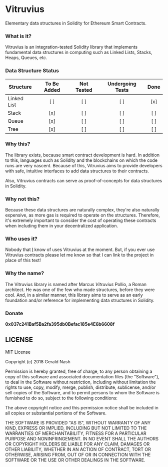 # Vitruvius
Elementary data structures in Solidity for Ethereum Smart Contracts.

### What is it?
Vitruvius is an integration-tested Solidity library that implements fundamental data structures in computing such as Linked Lists, Stacks, Heaps, Queues, etc.  

### Data Structure Status

| Structure  | To Be Added | Not Tested | Undergoing Tests | Done |
| ------------- | :-----------: | :-----------: | :-----------: | :-----------: |
| Linked List  | [ ] | [ ] | [ ] | [x] |
| Stack  | [x] | [ ] | [ ] | [ ] |
| Queue  | [x] | [ ] | [ ] | [ ] |
| Tree  | [x] | [ ] | [ ] | [ ] |

### Why this?
The library exists, because smart contract development is hard. In addition to this, languages such as Solidity and the blockchains on which the code runs are very nascent. Because of this, Vitruvius aims to provide developers with safe, intuitive interfaces to add data structures to their contracts.  

Also, Vitruvius contracts can serve as proof-of-concepts for data structures in Solidity.

### Why not this?
Because these data structures are naturally complex, they're also naturally expensive, as more gas is required to operate on the structures. Therefore, it's extremely important to consider the cost of operating these contracts when including them in your decentralized application.

### Who uses it?
Nobody that [I](http://aunyks.com) know of uses Vitruvius at the moment. But, if you ever use Vitruvius contracts please let me know so that I can link to the project in place of this text!

### Why the name?
The Vitruvius library is named after Marcus *Vitruvius* Pollio, a Roman architect. He was one of the few who made structures, before they were cool. And, in a similar manner, this library aims to serve as an early foundation and/or reference for implementing data structures in Solidity.

### Donate
**0x037c241Baf5Ba2fa395db0Befac185e4E6b6608f**

## LICENSE
MIT License

Copyright (c) 2018 Gerald Nash

Permission is hereby granted, free of charge, to any person obtaining a copy
of this software and associated documentation files (the "Software"), to deal
in the Software without restriction, including without limitation the rights
to use, copy, modify, merge, publish, distribute, sublicense, and/or sell
copies of the Software, and to permit persons to whom the Software is
furnished to do so, subject to the following conditions:

The above copyright notice and this permission notice shall be included in all
copies or substantial portions of the Software.

THE SOFTWARE IS PROVIDED "AS IS", WITHOUT WARRANTY OF ANY KIND, EXPRESS OR
IMPLIED, INCLUDING BUT NOT LIMITED TO THE WARRANTIES OF MERCHANTABILITY,
FITNESS FOR A PARTICULAR PURPOSE AND NONINFRINGEMENT. IN NO EVENT SHALL THE
AUTHORS OR COPYRIGHT HOLDERS BE LIABLE FOR ANY CLAIM, DAMAGES OR OTHER
LIABILITY, WHETHER IN AN ACTION OF CONTRACT, TORT OR OTHERWISE, ARISING FROM,
OUT OF OR IN CONNECTION WITH THE SOFTWARE OR THE USE OR OTHER DEALINGS IN THE
SOFTWARE.